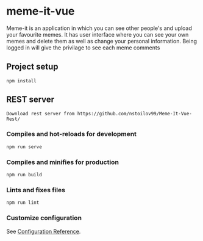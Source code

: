 # meme-it-vue
Meme-it is an application in which you can see other people's and upload your favourite memes. It has user interface where you can see your own memes and delete them as well as change your personal information. Being logged in will give the privilage to see each meme comments

## Project setup
```
npm install
```
## REST server
```
Download rest server from https://github.com/nstoilov99/Meme-It-Vue-Rest/
```

### Compiles and hot-reloads for development
```
npm run serve
```

### Compiles and minifies for production
```
npm run build
```

### Lints and fixes files
```
npm run lint
```

### Customize configuration
See [Configuration Reference](https://cli.vuejs.org/config/).
